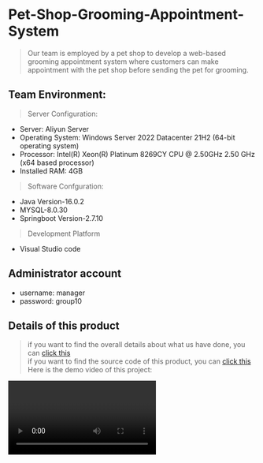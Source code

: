# Pet-Shop-Grooming-Appointment-System
> Our team is employed by a pet shop to develop a web-based grooming appointment system where customers can make appointment with the pet shop before sending the pet for grooming.

## Team Environment: 
> Server Configuration:
  + Server: Aliyun Server 
  + Operating System: Windows Server 2022 Datacenter 21H2 (64-bit operating system) 
  + Processor: Intel(R) Xeon(R) Platinum 8269CY CPU @ 2.50GHz 2.50 GHz (x64 based processor)
  + Installed RAM: 4GB
> Software Confguration: 
  + Java Version-16.0.2
  + MYSQL-8.0.30
  + Springboot Version-2.7.10
> Development Platform
  +  Visual Studio code 

## Administrator account
+ username: manager
+ password: group10
  
## Details of this product
> if you want to find the overall details about what us have done, you can [click this]()<br>
> if you want to find the source code of this product, you can [click this]() <br>
> Here is the demo video of this project: <br>
<video>
  <video width="854" height="480" controls>
  <source src="your_video_path.mp4" type="video/mp4">
  Your Explorer does not support HTML5 Video Tags.
</video>


